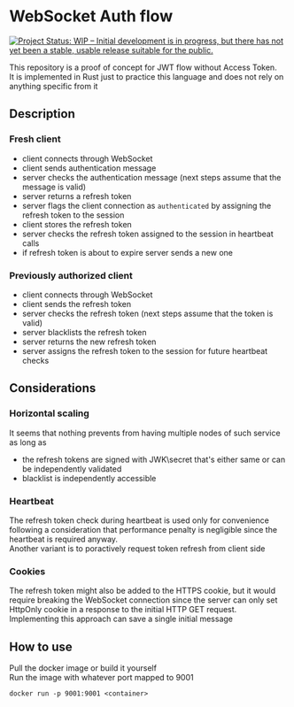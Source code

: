 # WebSocket Auth flow

[![Project Status: WIP – Initial development is in progress, but there has not yet been a stable, usable release suitable for the public.](https://www.repostatus.org/badges/latest/wip.svg)](https://www.repostatus.org/#wip)

This repository is a proof of concept for JWT flow without Access Token. \
It is implemented in Rust just to practice this language and does not rely on anything specific from it

## Description

### Fresh client
- client connects through WebSocket
- client sends authentication message
- server checks the authentication message (next steps assume that the message is valid)
- server returns a refresh token
- server flags the client connection as `authenticated` by assigning the refresh token to the session
- client stores the refresh token
- server checks the refresh token assigned to the session in heartbeat calls
- if refresh token is about to expire server sends a new one

### Previously authorized client
- client connects through WebSocket
- client sends the refresh token
- server checks the refresh token (next steps assume that the token is valid)
- server blacklists the refresh token
- server returns the new refresh token
- server assigns the refresh token to the session for future heartbeat checks

## Considerations
### Horizontal scaling
It seems that nothing prevents from having multiple nodes of such service as long as
- the refresh tokens are signed with JWK\secret that's either same or can be independently validated
- blacklist is independently accessible

### Heartbeat
The refresh token check during heartbeat is used only for convenience following a consideration that performance penalty is negligible since the heartbeat is required anyway. \
Another variant is to poractively request token refresh from client side

### Cookies
The refresh token might also be added to the HTTPS cookie, but it would require breaking the WebSocket connection since the server can only set HttpOnly cookie in a response to the initial HTTP GET request.
Implementing this approach can save a single initial message

## How to use
Pull the docker image or build it yourself \
Run the image with whatever port mapped to 9001
```
docker run -p 9001:9001 <container>
```
